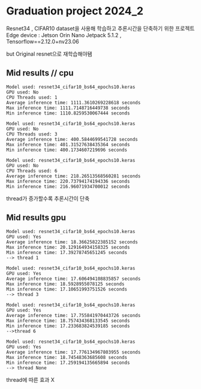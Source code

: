 # Graduation project 2024_2

Resnet34 , CIFAR10 dataset을 사용해 학습하고 추론시간을 단축하기 위한 프로젝트
Edge device : Jetson Orin Nano
Jetpack 5.1.2 , Tensorflow==2.12.0+nv23.06

but Original resnet으로 재학습해야됌

## Mid results // cpu
```
Model used: resnet34_cifar10_bs64_epochs10.keras
GPU used: No
CPU Threads used: 1
Average inference time: 1111.3610269228618 seconds
Max inference time: 1111.7148716449738 seconds
Min inference time: 1110.8259530067444 seconds
```

```
Model used: resnet34_cifar10_bs64_epochs10.keras
GPU used: No
CPU Threads used: 3
Average inference time: 400.5844699541728 seconds
Max inference time: 401.31527638435364 seconds
Min inference time: 400.1734607219696 seconds
```

```
Model used: resnet34_cifar10_bs64_epochs10.keras
GPU used: No
CPU Threads used: 6
Average inference time: 218.26513568560281 seconds
Max inference time: 220.73794174194336 seconds
Min inference time: 216.96071934700012 seconds
```

thread가 증가할수록 추론시간이 단축


## Mid results gpu

```
Model used: resnet34_cifar10_bs64_epochs10.keras
GPU used: Yes
Average inference time: 18.36625822385152 seconds
Max inference time: 20.129164934158325 seconds
Min inference time: 17.39278745651245 seconds
--> thread 1
```

```
Model used: resnet34_cifar10_bs64_epochs10.keras
GPU used: Yes
Average inference time: 17.606494108835857 seconds
Max inference time: 18.5928955078125 seconds
Min inference time: 17.10651993751526 seconds
--> thread 3
```

```
Model used: resnet34_cifar10_bs64_epochs10.keras
GPU used: Yes
Average inference time: 17.755841970443726 seconds
Max inference time: 18.757434368133545 seconds
Min inference time: 17.233683824539185 seconds
-->thread 6
```

```
Model used: resnet34_cifar10_bs64_epochs10.keras
GPU used: Yes
Average inference time: 17.776134967803955 seconds
Max inference time: 18.74548363685608 seconds
Min inference time: 17.259194135665894 seconds
--> thread None
```

thread에 따른 효과 X



